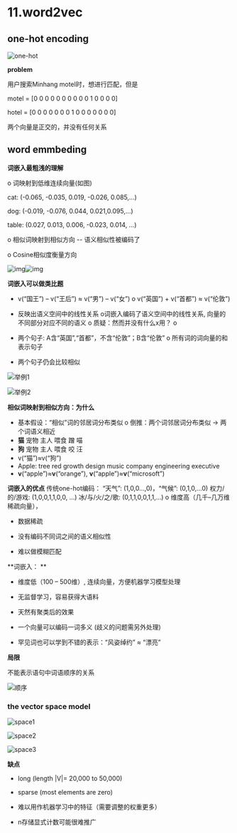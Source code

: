 # 11.word2vec

## one-hot encoding

![one-hot](word2vec.assets/one-hot.png)

**problem**

用户搜索Minhang motel时，想进行匹配，但是

motel = [0 0 0 0 0 0 0 0 0 0 1 0 0 0 0] 

hotel = [0 0 0 0 0 0 0 1 0 0 0 0 0 0 0] 

两个向量是正交的，并没有任何关系

## word emmbeding



**词嵌入最粗浅的理解** 

o  词映射到低维连续向量(如图) 

cat: (-0.065, -0.035,  0.019, -0.026, 0.085,…)

dog: (-0.019, -0.076,  0.044, 0.021,0.095,…)

table: (0.027,  0.013,  0.006, -0.023, 0.014, …)

o  相似词映射到相似方向 -- 语义相似性被编码了

o  Cosine相似度衡量方向

![img](word2vec.assets/1cd37c9bac3b7503801d5a812d1a1b01_hd.jpg)![img](word2vec.assets/1cd37c9bac3b7503801d5a812d1a1b01_720w.jpg)



**词嵌入可以做类比题**  

* v(“国王”) – v(“王后”) ≈ v(“男”) – v(“女”)  o  v(“英国”) + v(“首都”) ≈ v(“伦敦”)  

* 反映出语义空间中的线性关系  o词嵌入编码了语义空间中的线性关系, 向量的不同部分对应不同的语义 o  质疑：然而并没有什么x用？  o
*   两个句子: A含“英国”,“首都”，不含“伦敦”；B含“伦敦”  o  所有词的词向量的和表示句子
*   两个句子仍会比较相似



![举例1](word2vec.assets/举例1.png)



![举例2](word2vec.assets/举例2.png)



**相似词映射到相似方向：为什么** 

* 基本假设：“相似”词的邻居词分布类似  o  倒推：两个词邻居词分布类似 → 两个词语义相近 
*  **猫** 宠物 主人 喂食 蹭 喵  
*  **狗** 宠物 主人 喂食 咬 汪  
*   v(“猫”)≈v(“狗”) 
*  Apple: tree red growth design music company engineering executive 
* **v**(“apple”)≈**v**(“orange”), **v**(“apple”)≈**v**(“microsoft”)

**词嵌入的优点**  传统one-hot编码：  “天气”: (1,0,0…,0)，“气候”: (0,1,0,…0) 权力/的/游戏:   (1,0,0,1,1,0,0, …)   冰/与/火/之/歌: (0,1,1,0,0,1,1,…) o   维度高（几千–几万维稀疏向量），

* 数据稀疏  

*  没有编码不同词之间的语义相似性 

*   难以做模糊匹配  

  **词嵌入： **

*    维度低（100 – 500维）, 连续向量，方便机器学习模型处理  

*    无监督学习，容易获得大语料  

*    天然有聚类后的效果  

*  一个向量可以编码一词多义 (歧义的问题需另外处理) 

*  罕见词也可以学到不错的表示：“风姿绰约” ≈ “漂亮”



**局限**

不能表示语句中词语顺序的关系



![顺序](word2vec.assets/顺序.png)



### the vector space model



![space1](word2vec.assets/space1.png)

![space2](word2vec.assets/space2.png)

![space3](word2vec.assets/space3.png)

**缺点**

* long (length |V|= 20,000 to 50,000) 
*  sparse (most elements are zero) 

* 难以用作机器学习中的特征（需要调整的权重更多）

* n存储显式计数可能很难推广